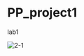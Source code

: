 # PP_project1
lab1

![2-1](https://github.com/livingdavid/PP_project1/assets/130739811/73526049-038d-4437-b0b2-f19d13eced0b)
